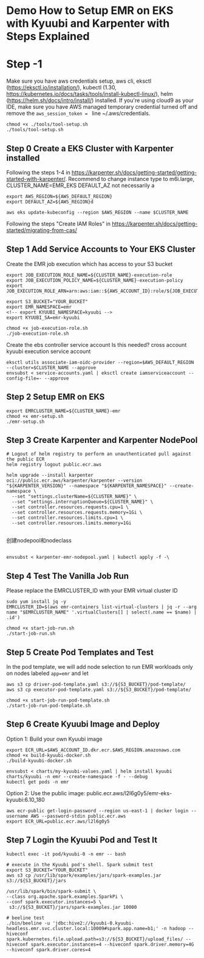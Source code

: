 # Demo How to Setup EMR on EKS with Kyuubi and Karpenter with Steps Explained
# Step -1
Make sure you have aws credentials setup, aws cli, eksctl (https://eksctl.io/installation/), kubectl (1.30, https://kubernetes.io/docs/tasks/tools/install-kubectl-linux/), helm (https://helm.sh/docs/intro/install/) installed.
If you're using cloud9 as your IDE, make sure you have AWS managed temporary credential turned off and remove the `aws_session_token = ` line ~/.aws/credentials.

```
chmod +x ./tools/tool-setup.sh
./tools/tool-setup.sh
```

## Step 0 Create a EKS Cluster with Karpenter installed
Following the steps 1-4 in https://karpenter.sh/docs/getting-started/getting-started-with-karpenter/. 
Recommend to change instance type to m6i.large, CLUSTER_NAME=EMR_EKS
DEFAULT_AZ not necessarily a
```
export AWS_REGION=${AWS_DEFAULT_REGION}
export DEFAULT_AZ=${AWS_REGION}d

aws eks update-kubeconfig --region $AWS_REGION --name $CLUSTER_NAME
```
Following the steps "Create IAM Roles" in https://karpenter.sh/docs/getting-started/migrating-from-cas/

## Step 1 Add Service Accounts to Your EKS Cluster
Create the EMR job execution which has access to your S3 bucket
```
export JOB_EXECUTION_ROLE_NAME=${CLUSTER_NAME}-execution-role
export JOB_EXECUTION_POLICY_NAME=${CLUSTER_NAME}-execution-policy
export JOB_EXECUTION_ROLE_ARN=arn:aws:iam::${AWS_ACCOUNT_ID}:role/${JOB_EXECUTION_ROLE_NAME}

export S3_BUCKET="YOUR_BUCKET"
export EMR_NAMESPACE=emr
<!-- export KYUUBI_NAMESPACE=kyuubi -->
export KYUUBI_SA=emr-kyuubi

chmod +x job-execution-role.sh
./job-execution-role.sh
```
Create the ebs controller service account 
Is this needed? cross account kyuubi execution service account
```
eksctl utils associate-iam-oidc-provider --region=$AWS_DEFAULT_REGION --cluster=$CLUSTER_NAME --approve
envsubst < service-accounts.yaml | eksctl create iamserviceaccount --config-file=- --approve
```
## Step 2 Setup EMR on EKS
```
export EMRCLUSTER_NAME=${CLUSTER_NAME}-emr
chmod +x emr-setup.sh
./emr-setup.sh
```
## Step 3 Create Karpenter and Karpenter NodePool
```
# Logout of helm registry to perform an unauthenticated pull against the public ECR
helm registry logout public.ecr.aws

helm upgrade --install karpenter oci://public.ecr.aws/karpenter/karpenter --version "${KARPENTER_VERSION}" --namespace "${KARPENTER_NAMESPACE}" --create-namespace \
  --set "settings.clusterName=${CLUSTER_NAME}" \
  --set "settings.interruptionQueue=${CLUSTER_NAME}" \
  --set controller.resources.requests.cpu=1 \
  --set controller.resources.requests.memory=1Gi \
  --set controller.resources.limits.cpu=1 \
  --set controller.resources.limits.memory=1Gi 
  
```

创建nodepool和nodeclass
```

envsubst < karpenter-emr-nodepool.yaml | kubectl apply -f -\

```

## Step 4 Test The Vanilla Job Run
Please replace the EMRCLUSTER_ID with your EMR virtual cluster ID
```
sudo yum install jq -y
EMRCLUSTER_ID=$(aws emr-containers list-virtual-clusters | jq -r --arg name "$EMRCLUSTER_NAME" '.virtualClusters[] | select(.name == $name) | .id')

chmod +x start-job-run.sh
./start-job-run.sh
```

## Step 5 Create Pod Templates and Test
In the pod template, we will add node selection to run EMR workloads only on nodes labeled `app=emr` and let 
```
aws s3 cp driver-pod-template.yaml s3://${S3_BUCKET}/pod-template/
aws s3 cp executor-pod-template.yaml s3://${S3_BUCKET}/pod-template/

chmod +x start-job-run-pod-template.sh
./start-job-run-pod-template.sh
```

## Step 6 Create Kyuubi Image and Deploy

Option 1: Build your own Kyuubi image
```
export ECR_URL=$AWS_ACCOUNT_ID.dkr.ecr.$AWS_REGION.amazonaws.com
chmod +x build-kyuubi-docker.sh
./build-kyuubi-docker.sh

envsubst < charts/my-kyuubi-values.yaml | helm install kyuubi charts/kyuubi -n emr --create-namespace -f - --debug
kubectl get pods -n emr
```
Option 2: Use the public image: public.ecr.aws/l2l6g0y5/emr-eks-kyuubi:6.10_180

```
aws ecr-public get-login-password --region us-east-1 | docker login --username AWS --password-stdin public.ecr.aws
export ECR_URL=public.ecr.aws/l2l6g0y5

```

## Step 7 Login the Kyuubi Pod and Test It
```
kubectl exec -it pod/kyuubi-0 -n emr -- bash
```
```
# execute in the Kyuubi pod's shell. Spark submit test
export S3_BUCKET="YOUR_BUCKET"
aws s3 cp /usr/lib/spark/examples/jars/spark-examples.jar s3://${S3_BUCKET}/jars

/usr/lib/spark/bin/spark-submit \
--class org.apache.spark.examples.SparkPi \
--conf spark.executor.instances=5 \
 s3://${S3_BUCKET}/jars/spark-examples.jar 10000
```
```
# beeline test
./bin/beeline -u 'jdbc:hive2://kyuubi-0.kyuubi-headless.emr.svc.cluster.local:10009#spark.app.name=b1;' -n hadoop --hiveconf spark.kubernetes.file.upload.path=s3://${S3_BUCKET}/upload_files/ --hiveconf spark.executor.instances=4 --hiveconf spark.driver.memory=4G --hiveconf spark.driver.cores=4
```